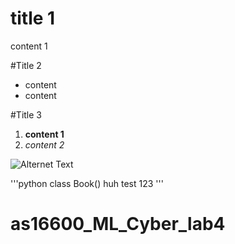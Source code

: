 # title 1
content 1

#Title 2
- content
- content

#Title 3
1. **content 1**
2. *content 2*


![Alternet Text](/path)

'''python
class Book()
    huh test 123
'''

# as16600_ML_Cyber_lab4
